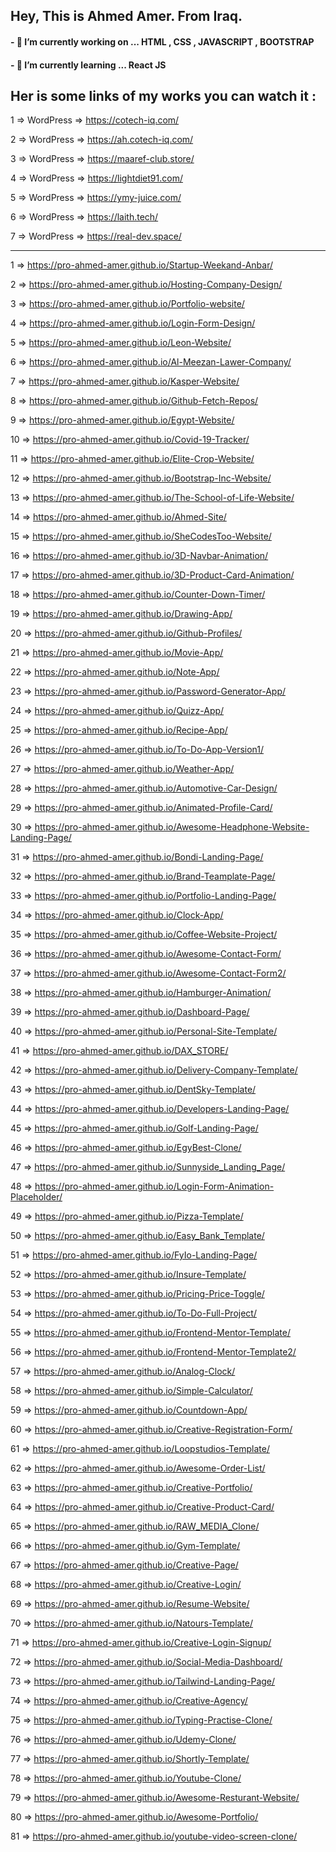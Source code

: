 ## Hey, This is Ahmed Amer. From Iraq.
#### - 🔭 I’m currently working on ... HTML , CSS , JAVASCRIPT , BOOTSTRAP
#### - 🌱 I’m currently learning ... React JS

## Her is some links of my works you can watch it :

1 => WordPress => https://cotech-iq.com/

2 => WordPress => https://ah.cotech-iq.com/

3 => WordPress => https://maaref-club.store/

4 => WordPress => https://lightdiet91.com/

5 => WordPress => https://ymy-juice.com/

6 => WordPress => https://laith.tech/

7 => WordPress => https://real-dev.space/

------------------------------------------------------------------

1 => https://pro-ahmed-amer.github.io/Startup-Weekand-Anbar/

2 => https://pro-ahmed-amer.github.io/Hosting-Company-Design/

3 => https://pro-ahmed-amer.github.io/Portfolio-website/

4 => https://pro-ahmed-amer.github.io/Login-Form-Design/

5 => https://pro-ahmed-amer.github.io/Leon-Website/

6 => https://pro-ahmed-amer.github.io/Al-Meezan-Lawer-Company/

7 => https://pro-ahmed-amer.github.io/Kasper-Website/

8 => https://pro-ahmed-amer.github.io/Github-Fetch-Repos/

9 => https://pro-ahmed-amer.github.io/Egypt-Website/

10 => https://pro-ahmed-amer.github.io/Covid-19-Tracker/

11 => https://pro-ahmed-amer.github.io/Elite-Crop-Website/

12 => https://pro-ahmed-amer.github.io/Bootstrap-Inc-Website/

13 => https://pro-ahmed-amer.github.io/The-School-of-Life-Website/

14 => https://pro-ahmed-amer.github.io/Ahmed-Site/

15 => https://pro-ahmed-amer.github.io/SheCodesToo-Website/

16 => https://pro-ahmed-amer.github.io/3D-Navbar-Animation/

17 => https://pro-ahmed-amer.github.io/3D-Product-Card-Animation/

18 => https://pro-ahmed-amer.github.io/Counter-Down-Timer/

19 => https://pro-ahmed-amer.github.io/Drawing-App/

20 => https://pro-ahmed-amer.github.io/Github-Profiles/

21 => https://pro-ahmed-amer.github.io/Movie-App/

22 => https://pro-ahmed-amer.github.io/Note-App/

23 => https://pro-ahmed-amer.github.io/Password-Generator-App/

24 => https://pro-ahmed-amer.github.io/Quizz-App/

25 => https://pro-ahmed-amer.github.io/Recipe-App/

26 => https://pro-ahmed-amer.github.io/To-Do-App-Version1/

27 => https://pro-ahmed-amer.github.io/Weather-App/

28 => https://pro-ahmed-amer.github.io/Automotive-Car-Design/

29 => https://pro-ahmed-amer.github.io/Animated-Profile-Card/

30 => https://pro-ahmed-amer.github.io/Awesome-Headphone-Website-Landing-Page/

31 => https://pro-ahmed-amer.github.io/Bondi-Landing-Page/

32 => https://pro-ahmed-amer.github.io/Brand-Teamplate-Page/

33 => https://pro-ahmed-amer.github.io/Portfolio-Landing-Page/

34 => https://pro-ahmed-amer.github.io/Clock-App/

35 => https://pro-ahmed-amer.github.io/Coffee-Website-Project/

36 => https://pro-ahmed-amer.github.io/Awesome-Contact-Form/

37 => https://pro-ahmed-amer.github.io/Awesome-Contact-Form2/

38 => https://pro-ahmed-amer.github.io/Hamburger-Animation/

39 => https://pro-ahmed-amer.github.io/Dashboard-Page/

40 => https://pro-ahmed-amer.github.io/Personal-Site-Template/

41 => https://pro-ahmed-amer.github.io/DAX_STORE/

42 => https://pro-ahmed-amer.github.io/Delivery-Company-Template/

43 => https://pro-ahmed-amer.github.io/DentSky-Template/

44 => https://pro-ahmed-amer.github.io/Developers-Landing-Page/

45 => https://pro-ahmed-amer.github.io/Golf-Landing-Page/

46 => https://pro-ahmed-amer.github.io/EgyBest-Clone/

47 => https://pro-ahmed-amer.github.io/Sunnyside_Landing_Page/

48 => https://pro-ahmed-amer.github.io/Login-Form-Animation-Placeholder/

49 => https://pro-ahmed-amer.github.io/Pizza-Template/

50 => https://pro-ahmed-amer.github.io/Easy_Bank_Template/

51 => https://pro-ahmed-amer.github.io/FyIo-Landing-Page/

52 => https://pro-ahmed-amer.github.io/Insure-Template/

53 => https://pro-ahmed-amer.github.io/Pricing-Price-Toggle/

54 => https://pro-ahmed-amer.github.io/To-Do-Full-Project/

55 => https://pro-ahmed-amer.github.io/Frontend-Mentor-Template/

56 => https://pro-ahmed-amer.github.io/Frontend-Mentor-Template2/

57 => https://pro-ahmed-amer.github.io/Analog-Clock/

58 => https://pro-ahmed-amer.github.io/Simple-Calculator/

59 => https://pro-ahmed-amer.github.io/Countdown-App/

60 => https://pro-ahmed-amer.github.io/Creative-Registration-Form/

61 => https://pro-ahmed-amer.github.io/Loopstudios-Template/

62 => https://pro-ahmed-amer.github.io/Awesome-Order-List/

63 => https://pro-ahmed-amer.github.io/Creative-Portfolio/

64 => https://pro-ahmed-amer.github.io/Creative-Product-Card/

65 => https://pro-ahmed-amer.github.io/RAW_MEDIA_Clone/

66 => https://pro-ahmed-amer.github.io/Gym-Template/

67 => https://pro-ahmed-amer.github.io/Creative-Page/

68 => https://pro-ahmed-amer.github.io/Creative-Login/

69 => https://pro-ahmed-amer.github.io/Resume-Website/

70 => https://pro-ahmed-amer.github.io/Natours-Template/

71 => https://pro-ahmed-amer.github.io/Creative-Login-Signup/

72 => https://pro-ahmed-amer.github.io/Social-Media-Dashboard/

73 => https://pro-ahmed-amer.github.io/Tailwind-Landing-Page/

74 => https://pro-ahmed-amer.github.io/Creative-Agency/

75 => https://pro-ahmed-amer.github.io/Typing-Practise-Clone/

76 => https://pro-ahmed-amer.github.io/Udemy-Clone/

77 => https://pro-ahmed-amer.github.io/Shortly-Template/

78 => https://pro-ahmed-amer.github.io/Youtube-Clone/

79 => https://pro-ahmed-amer.github.io/Awesome-Resturant-Website/

80 => https://pro-ahmed-amer.github.io/Awesome-Portfolio/

81 => https://pro-ahmed-amer.github.io/youtube-video-screen-clone/
